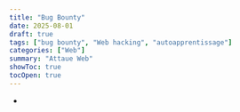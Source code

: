 ```yaml
---
title: "Bug Bounty"
date: 2025-08-01
draft: true
tags: ["bug bounty", "Web hacking", "autoapprentissage"]
categories: ["Web"]
summary: "Attaue Web"
showToc: true
tocOpen: true
---
```


- 
